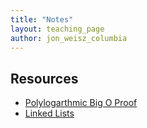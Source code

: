 ```yaml
---
title: "Notes"
layout: teaching_page
author: jon_weisz_columbia
---
```


Resources
----------
  * [Polylogarthmic Big O Proof](polylogarithmic_big_o_proof.html)
  * [Linked Lists](linked_lists.html)